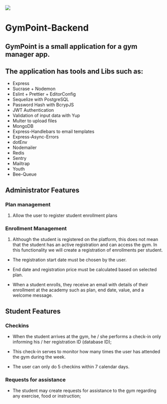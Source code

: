 

<img src=https://raw.githubusercontent.com/Rocketseat/bootcamp-gostack-desafio-03/master/.github/logo.png>


# GymPoint-Backend

## GymPoint is a small application for a gym manager app.

## The application has tools and Libs such as:
<ul>
  <li>Express</li>
  <li>Sucrase + Nodemon </li>
  <li>Eslint + Prettier + EditorConfig</li>
  <li>Sequelize with PostgreSQL</li>
  <li>Password Hash with BcrypJS</li>
  <li>JWT Authentication</li>
  <li>Validation of input data with Yup</li>
  <li>Multer to upload files</li>
  <li>MongoDB</li>
  <li>Express-Handlebars to email templates</li>
  <li>Express-Async-Errors</li>
  <li>dotEnv</li>
  <li>Nodemailer</li>
  <li>Redis</li>
  <li>Sentry</li>
  <li>Mailtrap</li>
  <li>Youth</li>
  <li>Bee-Queue</li>
</ul>

## Administrator Features
 ### Plan management
 
1. Allow the user to register student enrollment plans

### Enrollment Management

1. Although the student is registered on the platform, this does not mean that the student has an active registration and can access the gym.
In this functionality we will create a registration of enrollments per student.

- The registration start date must be chosen by the user.

- End date and registration price must be calculated based on selected plan.

- When a student enrolls, they receive an email with details of their enrollment at the academy such as plan, end date, value, and a welcome message.

## Student Features

### Checkins

- When the student arrives at the gym, he / she performs a check-in only informing his / her registration ID (database ID);

- This check-in serves to monitor how many times the user has attended the gym during the week.

- The user can only do 5 checkins within 7 calendar days.

### Requests for assistance

- The student may create requests for assistance to the gym regarding any exercise, food or instruction;
